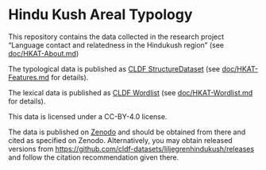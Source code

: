 # Hindu Kush Areal Typology

This repository contains the data collected in the research project
“Language contact and relatedness in the Hindukush region” 
(see [doc/HKAT-About.md](doc/HKAT-About.md))

The typological data is published as [CLDF StructureDataset](cldf/StructureDataset-metadata.json) 
(see [doc/HKAT-Features.md](doc/HKAT-Features.md) for details).

The lexical data is published as [CLDF Wordlist](cldf/cldf-metadata.json) 
(see [doc/HKAT-Wordlist.md](doc/HKAT-Wordlist.md) for details).

This data is licensed under a CC-BY-4.0 license.

The data is published on [Zenodo](https://zenodo.org) and should be obtained from there and cited
as specified on Zenodo. Alternatively, you may obtain released versions
from https://github.com/cldf-datasets/liljegrenhindukush/releases and
follow the citation recommendation given there.
